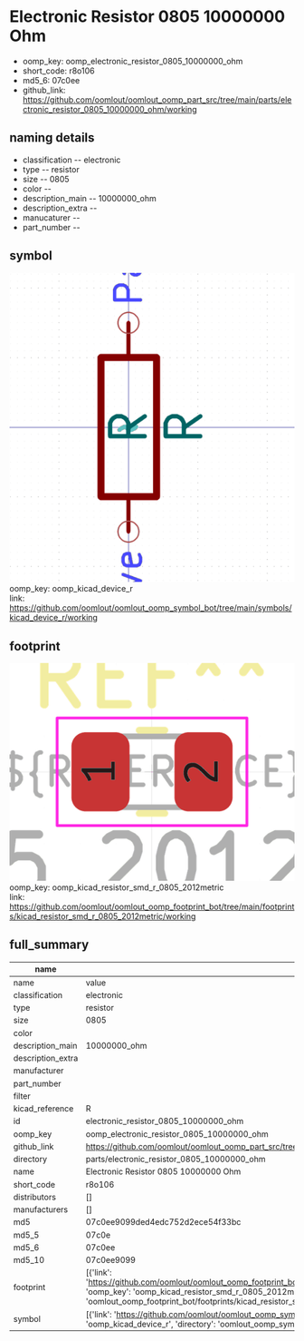 # Electronic Resistor 0805 10000000 Ohm

  
* oomp_key: oomp_electronic_resistor_0805_10000000_ohm 
* short_code: r8o106
* md5_6: 07c0ee  
* github_link: https://github.com/oomlout/oomlout_oomp_part_src/tree/main/parts/electronic_resistor_0805_10000000_ohm/working  
## naming details
* classification -- electronic
* type -- resistor
* size -- 0805
* color -- 
* description_main -- 10000000_ohm
* description_extra -- 
* manucaturer -- 
* part_number -- 



## symbol

![](symbol/0/working/working_600.png)  
oomp_key: oomp_kicad_device_r  
link: https://github.com/oomlout/oomlout_oomp_symbol_bot/tree/main/symbols/kicad_device_r/working  

## footprint

![](footprint/0/working/working_600.png)  
oomp_key: oomp_kicad_resistor_smd_r_0805_2012metric  
link: https://github.com/oomlout/oomlout_oomp_footprint_bot/tree/main/footprints/kicad_resistor_smd_r_0805_2012metric/working  

## full_summary
| name | value | 
| --- | --- | 
| name | value | 
| classification | electronic | 
| type | resistor | 
| size | 0805 | 
| color |  | 
| description_main | 10000000_ohm | 
| description_extra |  | 
| manufacturer |  | 
| part_number |  | 
| filter |  | 
| kicad_reference | R | 
| id | electronic_resistor_0805_10000000_ohm | 
| oomp_key | oomp_electronic_resistor_0805_10000000_ohm | 
| github_link | https://github.com/oomlout/oomlout_oomp_part_src/tree/main/parts/electronic_resistor_0805_10000000_ohm/working | 
| directory | parts/electronic_resistor_0805_10000000_ohm | 
| name | Electronic Resistor 0805 10000000 Ohm | 
| short_code | r8o106 | 
| distributors | [] | 
| manufacturers | [] | 
| md5 | 07c0ee9099ded4edc752d2ece54f33bc | 
| md5_5 | 07c0e | 
| md5_6 | 07c0ee | 
| md5_10 | 07c0ee9099 | 
| footprint | [{'link': 'https://github.com/oomlout/oomlout_oomp_footprint_bot/tree/main/foootprntss/kicad_resistor_smd_r_0805_2012metric', 'oomp_key': 'oomp_kicad_resistor_smd_r_0805_2012metric', 'directory': 'oomlout_oomp_footprint_bot/footprints/kicad_resistor_smd_r_0805_2012metric//working/working.kicad_mod'}] | 
| symbol | [{'link': 'https://github.com/oomlout/oomlout_oomp_symbol_bot/tree/main/symbols/kicad_device_r', 'oomp_key': 'oomp_kicad_device_r', 'directory': 'oomlout_oomp_symbol_bot/symbols/kicad_device_r//working/working.kicad_sym'}] | 
